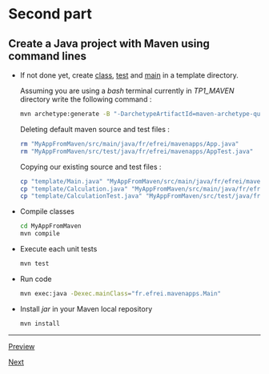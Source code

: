 
# Second part  

## Create a Java project with Maven using command lines  

* If not done yet, create [class](../template/Calculation.java), [test](../template/CalculationTest.java) and [main](../template/Main.java) in a template directory.

  Assuming you are using a *bash* terminal currently in *TP1_MAVEN* directory write the following command :

  ```sh
  mvn archetype:generate -B "-DarchetypeArtifactId=maven-archetype-quickstart" "-DgroupId=fr.efrei.mavenapps" "-DartifactId=MyAppFromMaven" "-Dversion=1.0-SNAPSHOT" "-DpackageName=fr.efrei.mavenapps"
  ```

  Deleting default maven source and test files :

  ```sh
  rm "MyAppFromMaven/src/main/java/fr/efrei/mavenapps/App.java"
  rm "MyAppFromMaven/src/test/java/fr/efrei/mavenapps/AppTest.java"
  ```

  Copying our existing source and test files :

  ```sh
  cp "template/Main.java" "MyAppFromMaven/src/main/java/fr/efrei/mavenapps/"
  cp "template/Calculation.java" "MyAppFromMaven/src/main/java/fr/efrei/mavenapps/"
  cp "template/CalculationTest.java" "MyAppFromMaven/src/test/java/fr/efrei/mavenapps"
  ```

* Compile classes

  ```sh
  cd MyAppFromMaven
  mvn compile
  ```

* Execute each unit tests  

  ```sh
  mvn test
  ```

* Run code  

  ```sh
  mvn exec:java -Dexec.mainClass="fr.efrei.mavenapps.Main"
  ```

* Install *jar* in your Maven local repository

  ```sh
  mvn install
  ```

---  

[Preview](./2.1-first-part.md)

[Next](./2.3-third-part.md)  
